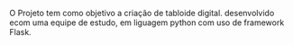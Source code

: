 O Projeto tem como objetivo a criação de tabloide digital.
desenvolvido ecom uma equipe de estudo, em liguagem python com uso de framework Flask.
